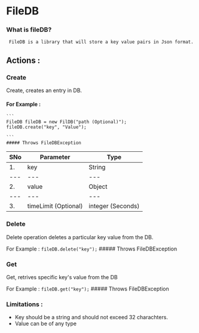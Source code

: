# FileDB

### What is fileDB?

     FileDB is a library that will store a key value pairs in Json format.
     
## Actions : 

### Create 
  Create, creates an entry in DB.
  
  #### For Example : 
    ``` 
    FileDB fileDB = new FilDB("path (Optional)");
    fileDB.create("key", "Value");
    
    ```
    ##### Throws FileDBException
    
  SNo | Parameter | Type 
--- | --- | --- |
 1. | key | String
 --- | --- | --- |
 2. | value | Object
 --- | --- | --- |
 3. | timeLimit (Optional) | integer (Seconds)
 
### Delete 
  Delete operation deletes a particular key value from the DB.
  
  For Example : 
    ```
        fileDB.delete("key");
    ```
    ##### Throws FileDBException
    
 ### Get 
  Get, retrives specific key's value from the DB
  
  For Example : 
    ```
        fileDB.get("key");
    ```
    ##### Throws FileDBException
    
  ### Limitations : 
   - Key should be a string and should not exceed 32 charachters.
   - Value can be of any type
